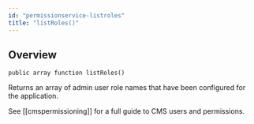 ```yaml
---
id: "permissionservice-listroles"
title: "listRoles()"
---
```



## Overview




```luceescript
public array function listRoles()
```

Returns an array of admin user role names
that have been configured for the application.


See [[cmspermissioning]] for a full guide to CMS users and permissions.

